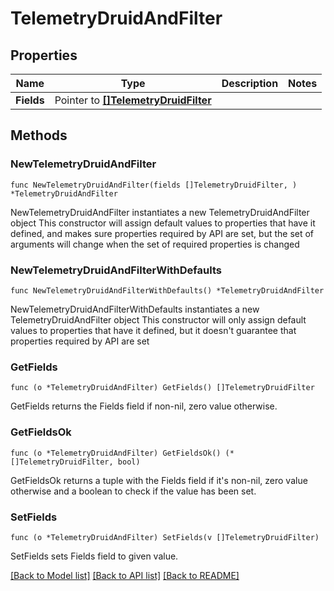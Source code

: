 # TelemetryDruidAndFilter

## Properties

Name | Type | Description | Notes
------------ | ------------- | ------------- | -------------
**Fields** | Pointer to [**[]TelemetryDruidFilter**](telemetry.DruidFilter.md) |  | 

## Methods

### NewTelemetryDruidAndFilter

`func NewTelemetryDruidAndFilter(fields []TelemetryDruidFilter, ) *TelemetryDruidAndFilter`

NewTelemetryDruidAndFilter instantiates a new TelemetryDruidAndFilter object
This constructor will assign default values to properties that have it defined,
and makes sure properties required by API are set, but the set of arguments
will change when the set of required properties is changed

### NewTelemetryDruidAndFilterWithDefaults

`func NewTelemetryDruidAndFilterWithDefaults() *TelemetryDruidAndFilter`

NewTelemetryDruidAndFilterWithDefaults instantiates a new TelemetryDruidAndFilter object
This constructor will only assign default values to properties that have it defined,
but it doesn't guarantee that properties required by API are set

### GetFields

`func (o *TelemetryDruidAndFilter) GetFields() []TelemetryDruidFilter`

GetFields returns the Fields field if non-nil, zero value otherwise.

### GetFieldsOk

`func (o *TelemetryDruidAndFilter) GetFieldsOk() (*[]TelemetryDruidFilter, bool)`

GetFieldsOk returns a tuple with the Fields field if it's non-nil, zero value otherwise
and a boolean to check if the value has been set.

### SetFields

`func (o *TelemetryDruidAndFilter) SetFields(v []TelemetryDruidFilter)`

SetFields sets Fields field to given value.



[[Back to Model list]](../README.md#documentation-for-models) [[Back to API list]](../README.md#documentation-for-api-endpoints) [[Back to README]](../README.md)


